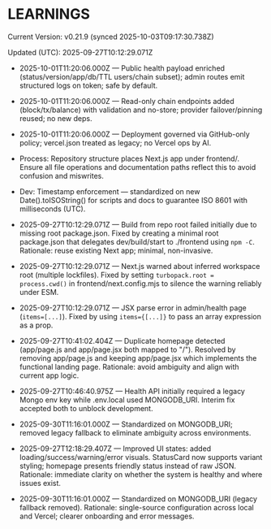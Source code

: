 # LEARNINGS

<!--VERSION_INFO_START-->
Current Version: v0.21.9 (synced 2025-10-03T09:17:30.738Z)
<!--VERSION_INFO_END-->

Updated (UTC): 2025-09-27T10:12:29.071Z

- 2025-10-01T11:20:06.000Z — Public health payload enriched (status/version/app/db/TTL users/chain subset); admin routes emit structured logs on token; safe by default.
- 2025-10-01T11:20:06.000Z — Read-only chain endpoints added (block/tx/balance) with validation and no-store; provider failover/pinning reused; no new deps.
- 2025-10-01T11:20:06.000Z — Deployment governed via GitHub-only policy; vercel.json treated as legacy; no Vercel ops by AI.

- Process: Repository structure places Next.js app under frontend/. Ensure all file operations and documentation paths reflect this to avoid confusion and miswrites.
- Dev: Timestamp enforcement — standardized on new Date().toISOString() for scripts and docs to guarantee ISO 8601 with milliseconds (UTC).
- 2025-09-27T10:12:29.071Z — Build from repo root failed initially due to missing root package.json. Fixed by creating a minimal root package.json that delegates dev/build/start to ./frontend using `npm -C`. Rationale: reuse existing Next app; minimal, non-invasive.
- 2025-09-27T10:12:29.071Z — Next.js warned about inferred workspace root (multiple lockfiles). Fixed by setting `turbopack.root = process.cwd()` in frontend/next.config.mjs to silence the warning reliably under ESM.
- 2025-09-27T10:12:29.071Z — JSX parse error in admin/health page (`items=[...]`). Fixed by using `items={[...]}` to pass an array expression as a prop.
- 2025-09-27T10:41:02.404Z — Duplicate homepage detected (app/page.js and app/page.jsx both mapped to "/"). Resolved by removing app/page.js and keeping app/page.jsx which implements the functional landing page. Rationale: avoid ambiguity and align with current app logic.
- 2025-09-27T10:46:40.975Z — Health API initially required a legacy Mongo env key while .env.local used MONGODB_URI. Interim fix accepted both to unblock development.
- 2025-09-30T11:16:01.000Z — Standardized on MONGODB_URI; removed legacy fallback to eliminate ambiguity across environments.
- 2025-09-27T12:18:29.407Z — Improved UI states: added loading/success/warning/error visuals. StatusCard now supports variant styling; homepage presents friendly status instead of raw JSON. Rationale: immediate clarity on whether the system is healthy and where issues exist.
- 2025-09-30T11:16:01.000Z — Standardized on MONGODB_URI (legacy fallback removed). Rationale: single-source configuration across local and Vercel; clearer onboarding and error messages.

